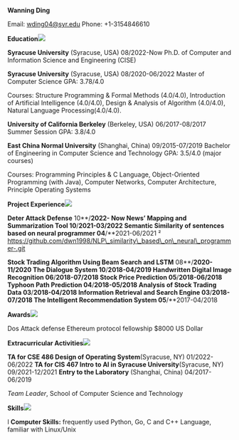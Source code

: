 **Wanning Ding**

Email: wding04@syr.edu Phone: +1-3154846610

**Education![](Aspose.Words.fb40f36d-8f04-47e1-8cf8-12e50364e29d.001.png)**

**Syracuse University** (Syracuse, USA) 08/2022-Now Ph.D. of Computer and Information Science and Engineering (CISE)

**Syracuse University** (Syracuse, USA) 08/2020-06/2022 Master of Computer Science GPA: 3.78/4.0

Courses: Structure Programming & Formal Methods (4.0/4.0), Introduction of Artificial Intelligence (4.0/4.0), Design & Analysis of Algorithm (4.0/4.0), Natural Language Processing(4.0/4.0).

**University of California Berkeley** (Berkeley, USA) 06/2017-08/2017 Summer Session GPA: 3.8/4.0

**East China Normal University** (Shanghai, China) 09/2015-07/2019 Bachelor of Engineering in Computer Science and Technology GPA: 3.5/4.0 (major courses)

Courses: Programming Principles & C Language, Object-Oriented Programming (with Java), Computer Networks, Computer Architecture, Principle Operating Systems

**Project Experience![](Aspose.Words.fb40f36d-8f04-47e1-8cf8-12e50364e29d.002.png)**

**Deter Attack Defense** 10**/**2022- Now **News’ Mapping and Summarization Tool** 10**/**2021-03/2022 **Semantic Similarity of sentences based on neural programmer** 04**/**2021-06/2021 ² https://github.com/dwn1998/NLP\_similarity\_based\_on\_neural\_programmer-.git

**Stock Trading Algorithm Using Beam Search and LSTM** 08**/**2020-11/2020 **The Dialogue System** 10**/**2018-04/2019 **Handwritten Digital Image Recognition** 06**/**2018-07/2018 **Stock Price Prediction** 05**/**2018-06/2018 **Typhoon Path Prediction** 04**/**2018-05/2018 **Analysis of Stock Trading Data** 03**/**2018-04/2018 **Information Retrieval and Search Engine** 03**/**2018-07/2018 **The Intelligent Recommendation System** 05**/**2017-04/2018

**Awards![](Aspose.Words.fb40f36d-8f04-47e1-8cf8-12e50364e29d.003.png)**

Dos Attack defense Ethereum protocol fellowship $8000 US Dollar

**Extracurricular Activities![](Aspose.Words.fb40f36d-8f04-47e1-8cf8-12e50364e29d.004.png)**

**TA for CSE 486 Design of Operating System**(Syracuse, NY) 01/2022-06/2022 **TA for CIS 467 Intro to AI in Syracuse University**(Syracuse, NY) 09/2021-12/2021 **Entry to the Laboratory** (Shanghai, China) 04/2017-06/2019

*Team Leader*, School of Computer Science and Technology

**Skills![](Aspose.Words.fb40f36d-8f04-47e1-8cf8-12e50364e29d.005.png)**

l **Computer Skills:** frequently used Python, Go, C and C++ Language, familiar with Linux/Unix
